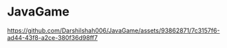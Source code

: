 # JavaGame


https://github.com/Darshilshah006/JavaGame/assets/93862871/7c3157f6-ad44-43f8-a2ce-380f36d98ff7

